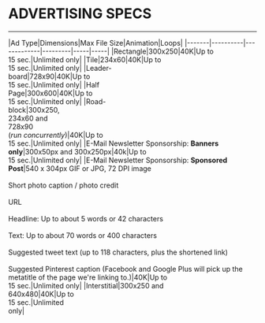 

# ADVERTISING SPECS
----

|Ad Type|Dimensions|Max File Size|Animation|Loops|
|-------|----------|-------------|---------|-----|-----|
|Rectangle|300x250|40K|Up to<br />15 sec.|Unlimited only|
|Tile|234x60|40K|Up to<br />15 sec.|Unlimited only|
|Leader-<br />board|728x90|40K|Up to<br />15 sec.|Unlimited only|
|Half<br />Page|300x600|40K|Up to<br />15 sec.|Unlimited only|
|Road-<br />block|300x250,<br /> 234x60 and<br />728x90<br />(<i>run concurrently</i>)|40K|Up to<br />15 sec.|Unlimited only|
|E-Mail Newsletter Sponsorship: **Banners only**|300x50px and 300x250px|40k|Up to<br />15 sec.|Unlimited only|
|E-Mail Newsletter Sponsorship: **Sponsored Post**|540 x 304px GIF or JPG, 72 DPI image<br /><br />Short photo caption / photo credit<br /><br />URL<br /><br />Headline: Up to about 5 words or 42 characters<br /><br />Text: Up to about 70 words or 400 characters<br /><br />Suggested tweet text (up to 118 characters, plus the shortened link)<br /><br />Suggested Pinterest caption (Facebook and Google Plus will pick up the metatitle of the page we're linking to.)|40K|Up to<br />15 sec.|Unlimited only|
|Interstitial|300x250 and<br />640x480|40K|Up to<br />15 sec.|Unlimited<br />only|